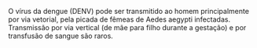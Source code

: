 O vírus da dengue (DENV) pode ser transmitido ao homem principalmente por via vetorial, pela picada de fêmeas de Aedes aegypti infectadas. Transmissão por via vertical (de mãe para filho durante a gestação) e por transfusão de sangue são raros.